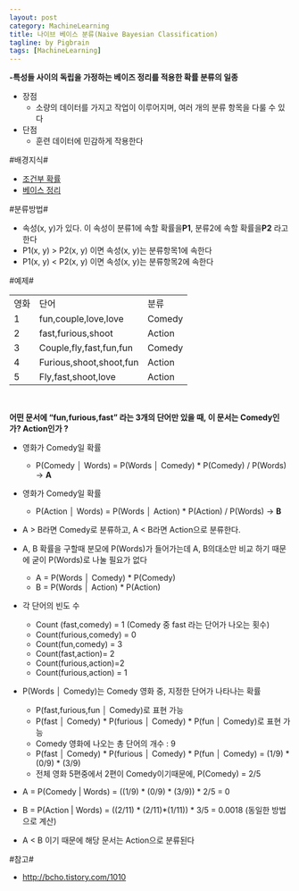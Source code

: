 ```yaml
---
layout: post
category: MachineLearning
title: 나이브 베이스 분류(Naive Bayesian Classification)
tagline: by Pigbrain
tags: [MachineLearning]
---
```


<!--more-->

**-특성들 사이의 독립을 가정하는 베이즈 정리를 적용한 확률 분류의 일종**  
  
* 장점
	* 소량의 데이터를 가지고 작업이 이루어지며, 여러 개의 분류 항목을 다룰 수 있다
* 단점
	* 훈련 데이터에 민감하게 작용한다


#배경지식#
* [조건부 확률](http://pigbrain.github.io/math/2015/07/04/ConditionalProbability_on_Math/)
* [베이스 정리](http://pigbrain.github.io/math/2015/07/05/Bayes_on_Math/)
  
#분류방법#
* 속성(x, y)가 있다. 이 속성이 분류1에 속할 확률을**P1**, 분류2에 속할 확률을**P2** 라고 한다
* P1(x, y) > P2(x, y) 이면 속성(x, y)는 분류항목1에 속한다
* P1(x, y) < P2(x, y) 이면 속성(x, y)는 분류항목2에 속한다

#예제#  
  
<table>
<tr><td>영화</td><td>단어</td><td>분류</td></td>
<tr><td>1</td><td>fun,couple,love,love</td><td>Comedy</td></tr>
<tr><td>2</td><td>fast,furious,shoot</td><td>Action</td></tr>
<tr><td>3</td><td>Couple,fly,fast,fun,fun</td><td>Comedy</td></tr>
<tr><td>4</td><td>Furious,shoot,shoot,fun</td><td>Action</td></tr>
<tr><td>5</td><td>Fly,fast,shoot,love</td><td>Action</td></tr>
</table>
  
<br>
  
**어떤 문서에 “fun,furious,fast” 라는 3개의 단어만 있을 때, 이 문서는 Comedy인가? Action인가 ?**  
  
  
* 영화가 Comedy일 확률  
	* P(Comedy │ Words) = P(Words │ Comedy) * P(Comedy) / P(Words) -> **A**  
* 영화가 Comedy일 확률  
	* P(Action │ Words) = P(Words │ Action) * P(Action) / P(Words) -> **B**  

* A > B라면 Comedy로 분류하고, A < B라면 Action으로 분류한다.
* A, B 확률을 구할때 분모에 P(Words)가 들어가는데 A, B의대소만 비교 하기 때문에 굳이 P(Words)로 나눌 필요가 없다
	* A = P(Words │ Comedy) * P(Comedy)
	* B =  P(Words │ Action) * P(Action)
* 각 단어의 빈도 수
	* Count (fast,comedy) = 1 (Comedy 중 fast 라는 단어가 나오는 횟수)
	* Count(furious,comedy) = 0
	* Count(fun,comedy) = 3
	* Count(fast,action)= 2
	* Count(furious,action)=2
	* Count(furious,action) = 1
* P(Words │ Comedy)는 Comedy 영화 중, 지정한 단어가 나타나는 확률
	* P(fast,furious,fun │ Comedy)로 표현 가능 
	* P(fast │ Comedy) * P(furious │ Comedy) * P(fun │ Comedy)로 표현 가능
	* Comedy 영화에 나오는 총 단어의 개수 : 9 
	* P(fast │ Comedy) * P(furious │ Comedy) * P(fun │ Comedy) = (1/9) * (0/9) * (3/9)
	* 전체 영화 5편중에서 2편이 Comedy이기때문에, P(Comedy) = 2/5

* A = P(Comedy | Words) = ((1/9) * (0/9) * (3/9)) * 2/5 = 0
* B = P(Action | Words) = ((2/11) * (2/11)*(1/11)) * 3/5 = 0.0018 (동일한 방법으로 계산)
* A < B 이기 때문에 해당 문서는 Action으로 분류된다



#참고#
* http://bcho.tistory.com/1010